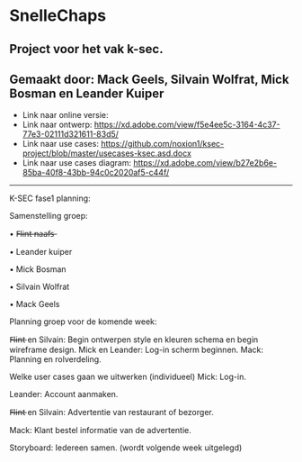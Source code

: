 # SnelleChaps

Project voor het vak k-sec.
-
Gemaakt door: Mack Geels, Silvain Wolfrat, Mick Bosman en Leander Kuiper
-

- Link naar online versie:
- Link naar ontwerp: https://xd.adobe.com/view/f5e4ee5c-3164-4c37-77e3-02111d321611-83d5/
- Link naar use cases: https://github.com/noxion1/ksec-project/blob/master/usecases-ksec.asd.docx
- Link naar use cases diagram: https://xd.adobe.com/view/b27e2b6e-85ba-40f8-43bb-94c0c2020af5-c44f/


---
K-SEC fase1 planning:

Samenstelling groep:

•	F̶l̶i̶n̶t̶ ̶n̶a̶a̶f̶s̶

•	Leander kuiper

•	Mick Bosman

•	Silvain Wolfrat

•	Mack Geels

Planning groep voor de komende week:

F̶l̶i̶n̶t̶ en Silvain:
Begin ontwerpen style en kleuren schema en begin wireframe design.
Mick en Leander:
Log-in scherm beginnen.
Mack: Planning en rolverdeling.

Welke user cases gaan we uitwerken (individueel)
Mick: Log-in.

Leander: Account aanmaken.

F̶l̶i̶n̶t̶ en Silvain: Advertentie van restaurant of bezorger.

Mack: Klant bestel informatie van de advertentie.

Storyboard:
Iedereen samen. (wordt volgende week uitgelegd)





